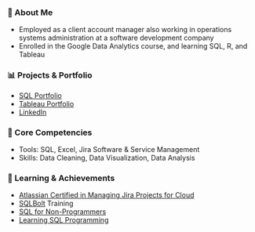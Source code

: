 ### 🌟 About Me
- Employed as a client account manager also working in operations systems administration at a software development company
- Enrolled in the Google Data Analytics course, and learning SQL, R, and Tableau

### 📊 Projects & Portfolio
- [SQL Portfolio](https://github.com/lsaute/SQL-Portfolio)
- [Tableau Portfolio](https://public.tableau.com/app/profile/lacy.saute)
- [LinkedIn](https://www.linkedin.com/in/lacy-saute/)

### 📌 Core Competencies
- Tools: SQL, Excel, Jira Software & Service Management
- Skills: Data Cleaning, Data Visualization, Data Analysis

### 📖 Learning & Achievements
- [Atlassian Certified in Managing Jira Projects for Cloud](https://www.certmetrics.com/atlassian/public/badge.aspx?i=30&t=c&d=2022-06-30&ci=AT00162996)
- [SQLBolt](https://sqlbolt.com/) Training
- [SQL for Non-Programmers](https://www.linkedin.com/learning-login/share?forceAccount=false&redirect=https%3A%2F%2Fwww.linkedin.com%2Flearning%2Fsql-for-non-programmers%3Ftrk%3Dshare_ent_url%26shareId%3D0D9Cr80xTgWObZHmW9gZ1w%253D%253D)
- [Learning SQL Programming](https://www.linkedin.com/learning-login/share?forceAccount=false&redirect=https%3A%2F%2Fwww.linkedin.com%2Flearning%2Flearning-sql-programming-8382385%3Ftrk%3Dshare_ent_url%26shareId%3DUz6pvv74QBmjAkxkPp%252FzCg%253D%253D)


<!---
lsaute/lsaute is a ✨ special ✨ repository because its `README.md` (this file) appears on your GitHub profile.
You can click the Preview link to take a look at your changes.
--->
